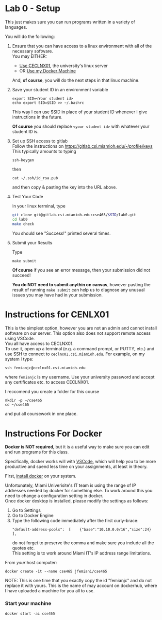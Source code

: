 # Lab 0 - Setup

This just makes sure you can run programs written in a variety of languages.


You will do the following:
1. Ensure that you can have access to a linux environment with all of the necessary software.  
You may EITHER:
   - [Use CECLNX01](#instructions-for-linux), the university's linux server
   - OR [Use my Docker Machine](#instructions-for-docker) 

   And, **of course**, you will do the next steps in that linux machine. 
2. Save your student ID in an environment variable
      ```
      export SID=<Your student id>
      echo export SID=$SID >> ~/.bashrc
      ```
      This way I can use $SID in place of your student ID whenever I give instructions in the future. 

      **Of course** you should replace `<your student id>` with whatever your student ID is. 
3. Set up SSH access to gitlab  
     Follow the instructions on https://gitlab.csi.miamioh.edu/-/profile/keys  
     This typically amounts to typing
      ```
      ssh-keygen
      ```
      then
      ```
      cat ~/.ssh/id_rsa.pub
      ```
      and then copy & pasting the key into the URL above.  



4. Test Your Code

   In your linux terminal, type
   ```bash
   git clone git@gitlab.csi.miamioh.edu:cse465/$SID/lab0.git
   cd lab0
   make check
   ```
   You should see "Success!" printed several times. 

5. Submit your Results

   Type 
   ```
   make submit
   ```
   **Of course** if you see an error message, then your submission did not succeed!


   **You do NOT need to submit anythin on canvas**, however pasting the result of running `make submit` can help us to diagnose any unusual issues you may have had in your submission.



# Instructions for CENLX01
 This is the simplest option, however you are not an admin and cannot install software on our server. This option also does not support remote access using VSCode.  
 You all have access to CECLNX01.  
 To use it,  open up a terminal (e.g. a command prompt, or PUTTY, etc.) and use SSH to connect to `ceclnx01.csi.miamioh.edu`.  For example, on my system I type:
 ```cmd
 ssh femianjc@ceclnx01.csi.miamioh.edu
 ```
 where `femianjc` is my username. 
 Use your university password and accept any certificates etc. to access CECLNX01. 

 I reccomend you create a folder for this course
 ```
 mkdir -p ~/cse465
 cd ~/cse465
 ```
and put all coursework in one place. 


# Instructions For Docker
**Docker is NOT required**, but it is a useful way to make sure you can edit and run programs for this class. 

Specifically, docker works will with [VSCode](https://code.visualstudio.com/),  which will help you to be more productive and spend less time on your assignments, at least in theory. 

First, [install docker](https://docs.docker.com/get-docker/) on your system.

Unfortunately, Miami Univerisite's IT team is using the range of IP addresses needed by docker for something else.  To work around this you need to change a configuration setting in docker.  
Once docker desktop is installed, please modify the settings as follows:
1. Go to Settings
2. Go to Docker Engine
3. Type the following code immediately after the first curly-brace:
   ```
   "default-address-pools":  [    {"base":"10.10.0.0/16","size":24}  ],
   ```
   do not forget to preserve the comma and make sure you include all the quotes etc.   
   This setting is to work around Miami IT's IP address range limitations. 

From _your_ host computer:
```
docker create -it --name cse465 jfemiani/cse465
```
NOTE: This is one time that you exactly copy the id "femianjc" and do not replace it with yours. This is the name of may account on dockerhub, where I have uploaded a machine for you all to use.  

### Start your machine
```
docker start -ai cse465
```


